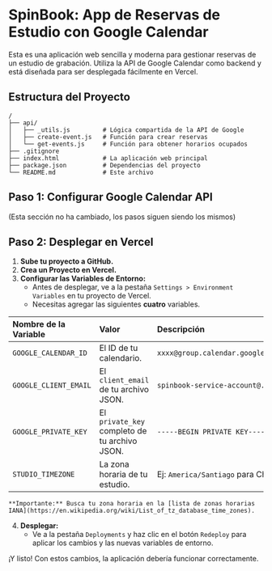 # SpinBook: App de Reservas de Estudio con Google Calendar

Esta es una aplicación web sencilla y moderna para gestionar reservas de un estudio de grabación. Utiliza la API de Google Calendar como backend y está diseñada para ser desplegada fácilmente en Vercel.

## Estructura del Proyecto

```
/
├── api/
│   ├── _utils.js         # Lógica compartida de la API de Google
│   ├── create-event.js   # Función para crear reservas
│   └── get-events.js     # Función para obtener horarios ocupados
├── .gitignore
├── index.html            # La aplicación web principal
├── package.json          # Dependencias del proyecto
└── README.md             # Este archivo
```

## Paso 1: Configurar Google Calendar API

(Esta sección no ha cambiado, los pasos siguen siendo los mismos)

## Paso 2: Desplegar en Vercel

1.  **Sube tu proyecto a GitHub.**
2.  **Crea un Proyecto en Vercel.**
3.  **Configurar las Variables de Entorno:**
    * Antes de desplegar, ve a la pestaña `Settings > Environment Variables` en tu proyecto de Vercel.
    * Necesitas agregar las siguientes **cuatro** variables.

| Nombre de la Variable     | Valor                                         | Descripción                            |
| :------------------------ | :-------------------------------------------- | :------------------------------------- |
| `GOOGLE_CALENDAR_ID`      | El ID de tu calendario.                       | `xxxx@group.calendar.google.com`       |
| `GOOGLE_CLIENT_EMAIL`     | El `client_email` de tu archivo JSON.         | `spinbook-service-account@...`         |
| `GOOGLE_PRIVATE_KEY`      | El `private_key` completo de tu archivo JSON. | `-----BEGIN PRIVATE KEY-----...`       |
| `STUDIO_TIMEZONE`         | La zona horaria de tu estudio.                | Ej: `America/Santiago` para Chile      |

    **Importante:** Busca tu zona horaria en la [lista de zonas horarias IANA](https://en.wikipedia.org/wiki/List_of_tz_database_time_zones).

4.  **Desplegar:**
    * Ve a la pestaña `Deployments` y haz clic en el botón `Redeploy` para aplicar los cambios y las nuevas variables de entorno.

¡Y listo! Con estos cambios, la aplicación debería funcionar correctamente.